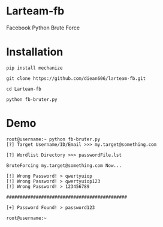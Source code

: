 # Larteam-fb
Facebook Python Brute Force

# Installation
```
pip install mechanize
```
```
git clone https://github.com/diean606/larteam-fb.git
```
```
cd Larteam-fb
```
```
python fb-bruter.py
```

# Demo
```
root@username:~ python fb-bruter.py
[?] Target Username/ID/Email >>> my.target@something.com

[?] Wordlist Directory >>> passwordFile.lst

BruteForcing my.target@something.com Now...

[!] Wrong Password! > qwertyuiop
[!] Wrong Password! > qwertyuiop123
[!] Wrong Password! > 123456789

#############################################

[+] Password Found! > password123

root@username:~ 
```
